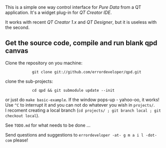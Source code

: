 This is a simple one way control interface for _Pure Data_ from a QT application. It's a widget plug-in for _QT Creator IDE_.

It works with recent _QT Creator 1.x_ and _QT Designer_, but it is useless with the second.

## Get the source code, compile and run blank qpd canvas

Clone the repository on you machine:
                
                git clone git://github.com/errordeveloper/qpd.git

clone the sub-projects:
                
                cd qpd && git submodule update --init
                
or just do `make basic-example`. If the window pops-up - yahoo-oo, it works!<br>
Use `^C` to interrupt it and you can not do whatever you wish in `projects/`.<br>
I recoment creating a local branch (`cd projects/ ; git branch local ; git checkout local`).

See `TODO.md` for what needs to be done ...

Send questions and suggestions to `errordeveloper -at- g m a i l -dot- com` please!
